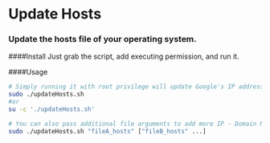 # Update Hosts
### Update the hosts file of your operating system.

####Install
Just grab the script, add executing permission, and run it.

####Usage
```sh
# Simply running it with root privilege will update Google's IP addresses, so you can use services provided by google again.
sudo ./updateHosts.sh
#or
su -c './updateHosts.sh'

# You can also pass additional file arguments to add more IP - Domain Name pairs, the files should be in same format as the hosts file.
sudo ./updateHosts.sh "fileA_hosts" ["fileB_hosts" ...]
```
